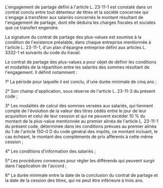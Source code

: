 L'engagement de partage défini à l'article L. 23-11-1 est constaté dans un contrat conclu entre tout détenteur de titres et la société concernée qui s'engage à transférer aux salariés concernés le montant résultant de l'engagement de partage, dont elle déduira les charges fiscales et sociales que ce transfert engendre.

La signature du contrat de partage des plus-values est soumise à la condition de l'existence préalable, dans chaque entreprise mentionnée à l'article L. 23-11-1, d'un plan d'épargne entreprise défini aux articles L. 3332-1 et suivants du code du travail.

Le contrat de partage des plus-values a pour objet de définir les conditions et modalités de la répartition entre les salariés des sommes résultant de l'engagement. Il définit notamment :

1° La période pour laquelle il est conclu, d'une durée minimale de cinq ans ;

2° Son champ d'application, sous réserve de l'article L. 23-11-3 du présent code ;

3° Les modalités de calcul des sommes versées aux salariés, qui tiennent compte de l'évolution de la valeur des titres cédés entre le jour de leur acquisition et celui de leur cession et qui ne peuvent excéder 10 % du montant de la plus-value mentionnée au premier alinéa de l'article L. 23-11-1 du présent code, déterminée dans les conditions prévues au premier alinéa du 1 de l'article 150-0 D du code général des impôts, ce montant incluant, le cas échéant, le montant des compléments de prix afférents à cette même cession ;

4° Les conditions d'information des salariés ;

5° Les procédures convenues pour régler les différends qui peuvent surgir dans l'application de l'accord ;

6° La durée minimale entre la date de la conclusion du contrat de partage et la date de la cession des titres, qui ne peut être inférieure à trois ans.
